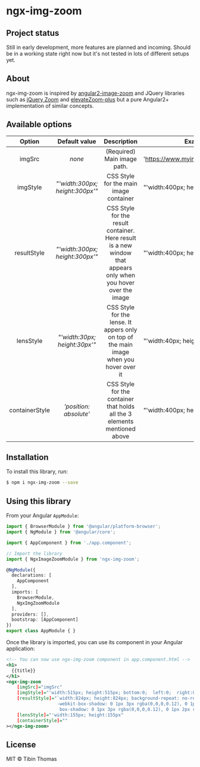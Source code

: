 # ngx-img-zoom

## Project status

Still in early development, more features are planned and incoming. Should be in a working 
state right now but it's not tested in lots of different setups yet.


## About

ngx-img-zoom is inspired by [angular2-image-zoom](https://github.com/brtnshrdr/angular2-image-zoom) and 
JQuery libraries such as [jQuery Zoom](http://www.jacklmoore.com/zoom/) and
[elevateZoom-plus](http://igorlino.github.io/elevatezoom-plus/) but a pure Angular2+ implementation of
similar concepts.
## Available options

Option | Default&#160;value | Description | Example value
:---:|:---:|:---:|-
imgSrc | *none* | (Required) Main image path. | 'https://www.myimage.com/imagename.jpg'
imgStyle | *"'width:300px; height:300px'"* | CSS Style for the main image container | "'width:400px; height:400px'"
resultStyle | *"'width:300px; height:300px'"* | CSS Style for the result container. Here result is a new window that appears only when you hover over the image | "'width:400px; height:400px'"
lensStyle | *"'width:30px; height:30px'"* | CSS Style for the lense. It appers only on top of the main image when you hover over it  | "'width:40px; height:40px'"
containerStyle | *'position: absolute'* | CSS Style for the container that holds all the 3 elements mentioned above  | "'width:400px; height:400px'"


## Installation

To install this library, run:

```bash
$ npm i ngx-img-zoom --save
```

## Using this library

From your Angular `AppModule`:

```typescript
import { BrowserModule } from '@angular/platform-browser';
import { NgModule } from '@angular/core';

import { AppComponent } from './app.component';

// Import the library
import { NgxImageZoomModule } from 'ngx-img-zoom';

@NgModule({
  declarations: [
    AppComponent
  ],
  imports: [
    BrowserModule,
    NgxImgZoomModule
  ],
  providers: [],
  bootstrap: [AppComponent]
})
export class AppModule { }
```

Once the library is imported, you can use its component in your Angular application:

```xml
<!-- You can now use ngx-img-zoom component in app.component.html -->
<h1>
  {{title}}
</h1>
<ngx-img-zoom
    [imgSrc]="imgSrc" 
    [imgStyle]="'width:515px; height:515px; bottom:0;  left:0;  right:0;  top:0;  margin:0 auto; border:1px solid #dcdcdc;'" 
    [resultStyle]="`width:824px; height:824px; background-repeat: no-repeat; z-index: 2; position:absolute;
                   -webkit-box-shadow: 0 1px 3px rgba(0,0,0,0.12), 0 1px 2px rgba(0,0,0,0.24);
                    box-shadow: 0 1px 3px rgba(0,0,0,0.12), 0 1px 2px rgba(0,0,0,0.24); top: 0;left: 100%;`"
    [lensStyle]="'width:155px; height:155px"
    [containerStyle]=""
></ngx-img-zoom>
```

## License

MIT © Tibin Thomas
